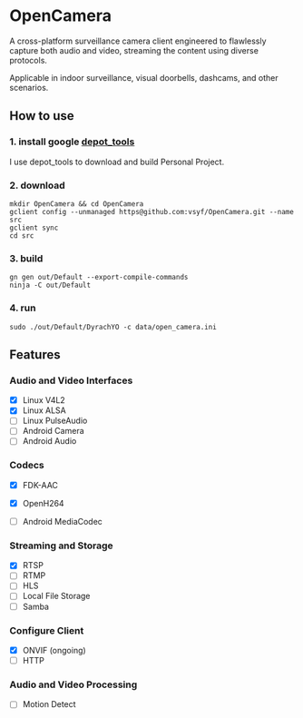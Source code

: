 # OpenCamera

A cross-platform surveillance camera client engineered to flawlessly capture both audio and video, streaming the content using diverse protocols.

Applicable in indoor surveillance, visual doorbells, dashcams, and other scenarios.


## How to use

### 1. install google [depot_tools](https://www.chromium.org/developers/how-tos/install-depot-tools/)

I use depot_tools to download and build Personal Project.

### 2. download

```
mkdir OpenCamera && cd OpenCamera
gclient config --unmanaged https@github.com:vsyf/OpenCamera.git --name src
gclient sync
cd src
```

### 3. build

```
gn gen out/Default --export-compile-commands
ninja -C out/Default
```

### 4. run

`sudo ./out/Default/DyrachYO -c data/open_camera.ini`


## Features

### Audio and Video Interfaces

- [x] Linux V4L2
- [x] Linux ALSA
- [ ] Linux PulseAudio
- [ ] Android Camera
- [ ] Android Audio

### Codecs
- [x] FDK-AAC

- [x] OpenH264
- [ ] Android MediaCodec


### Streaming and Storage

- [x] RTSP
- [ ] RTMP
- [ ] HLS
- [ ] Local File Storage
- [ ] Samba

### Configure Client

- [x] ONVIF (ongoing)
- [ ] HTTP

### Audio and Video Processing
- [ ] Motion Detect


